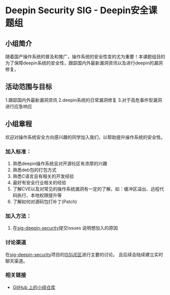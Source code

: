 # Deepin Security SIG - Deepin安全课题组

## 小组简介

随着国产操作系统的普及和推广，操作系统的安全性变的尤为重要！本课题组目的为了保障deepin系统的安全性，跟踪国内外最新漏洞资讯以及进行deepin的漏洞修复。

## 活动范围与目标

1.跟踪国内外最新漏洞资讯
2.deepin系统的日常漏洞修复
3.对于高危事件型漏洞进行应急响应

## 小组章程

欢迎对操作系统安全方向感兴趣的同学加入我们，以帮助提升操作系统的安全性。

### 加入标准：

1. 熟悉deepin操作系统且对开源社区有浓厚的兴趣
2. 熟悉deb包的打包方式
3. 熟悉C语言且有相关的开发经验
4. 最好有安全行业相关的经验
5. 了解CVE以及对常见的操作系统漏洞有一定的了解，如：缓冲区溢出、远程代码执行、本地权限提升等
6. 了解如何对源码包打补丁(Patch)

### 加入方法：

1. 在[sig-deepin-security](https://github.com/deepin-community/sig-deepin-security/issues)提交issues 说明想加入的原因

### 讨论渠道

在[sig-deepin-security](https://github.com/deepin-community/sig-deepin-security)项目的[ISSUE区](https://github.com/deepin-community/sig-deepin-security/issues)进行主要的讨论。
且后续会陆续建立实时聊天渠道。


### 相关链接

- [GitHub 上的小组仓库](https://github.com/deepin-community/sig-deepin-security)
